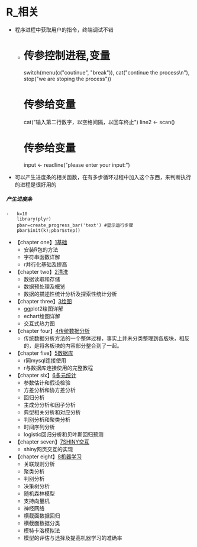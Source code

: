 # R_相关
* 程序进程中获取用户的指令，终端调试不错
    -  # 传参控制进程,变量 
       switch(menu(c("coutinue", "break")),
       cat("continue the process\n"), stop("we are stoping the process"))
       # 传参给变量 
       cat("输入第二行数字，以空格间隔，以回车终止")
       line2 <- scan()
       # 传参给变量 
       input <- readline("please enter your input:")

* 可以产生进度条的相关函数，在有多步循环过程中加入这个东西，来判断执行的进程是很好用的
#####  产生进度条
    -   k=10
        library(plyr)
        pbar=create_progress_bar('text') #显示运行步骤
        pbar$init(k);pbar$step()   

  * 【chapter one】[1基础](https://github.com/w666x/R/tree/master/r_1基础应用)
    * 安装R包的方法
    * 字符串函数详解
    * r并行化基础及提高
  * 【chapter two】[2清洗](https://github.com/w666x/R/tree/master/r_2数据清洗)
    * 数据读取和存储
    * 数据预处理及概览
    * 数据的描述性统计分析及探索性统计分析
  * 【chapter three】[3绘图](https://github.com/w666x/R/tree/master/r_3绘图)
    * ggplot2绘图详解
    * echart绘图详解
    * 交互式热力图
  * 【chapter four】[4传统数据分析](https://github.com/w666x/R/tree/master/r_4传统数据统计分析)
    * 传统数据分析方法的一个整体过程，事实上并未分类整理到各版块，相反的，是将各板块的内容部分整合到了一起。
  * 【chapter five】[5数据库](https://github.com/w666x/R/tree/master/r_5数据库)
    * r同mysql连接使用
    * r与数据库连接使用的完整教程
  * 【chapter six】[6多元统计](https://github.com/w666x/R/tree/master/r_6多元统计)
    * 参数估计和假设检验
    * 方差分析和协方差分析
    * 回归分析
    * 主成分分析和因子分析
    * 典型相关分析和对应分析
    * 判别分析和聚类分析
    * 时间序列分析
    * logistic回归分析和贝叶斯回归预测
  * 【chapter seven】[7SHINY交互](https://github.com/w666x/R/tree/master/r_7SHINY交互)
    * shiny网页交互的实现
  * 【chapter eight】[8机器学习](https://github.com/w666x/R/tree/master/r_8机器学习)
    * 关联规则分析
    * 聚类分析
    * 判别分析
    * 决策树分析
    * 随机森林模型
    * 支持向量机
    * 神经网络
    * 横截面数据回归
    * 横截面数据分类
    * 模特卡洛模拟法
    * 模型的评估与选择及提高机器学习的准确率
